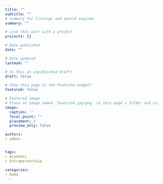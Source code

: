 ```yaml
---
title: ""
subtitle: ""
# Summary for listings and search engines
summary: ""

# Link this post with a project
projects: []

# Date published
date: ""

# Date updated
lastmod: ""

# Is this an unpublished draft?
draft: false

# Show this page in the Featured widget?
featured: false

# Featured image
# Place an image named `featured.jpg/png` in this page's folder and customize its options here.
image:
  caption: ''
  focal_point: ""
  placement: 2
  preview_only: false

authors:
- admin


tags:
- Academic
- Entropernership

categories:
- Demo
---
```


